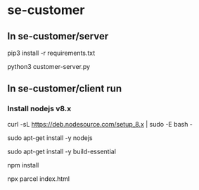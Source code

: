 # se-customer

## In se-customer/server

pip3 install -r requirements.txt

python3 customer-server.py

## In se-customer/client run

### Install nodejs v8.x

curl -sL https://deb.nodesource.com/setup_8.x | sudo -E bash -

sudo apt-get install -y nodejs

sudo apt-get install -y build-essential

npm install

npx parcel index.html
